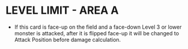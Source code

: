 
# LEVEL LIMIT - AREA A

*   If this card is face-up on the field and a face-down Level 3 or lower monster is attacked, after it is flipped face-up it will be changed to Attack Position before damage calculation.

  